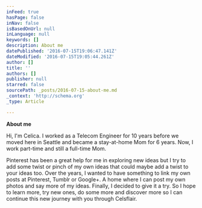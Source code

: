 ```yaml
---
inFeed: true
hasPage: false
inNav: false
isBasedOnUrl: null
inLanguage: null
keywords: []
description: About me
datePublished: '2016-07-15T19:06:47.141Z'
dateModified: '2016-07-15T19:05:44.261Z'
author: []
title: ''
authors: []
publisher: null
starred: false
sourcePath: _posts/2016-07-15-about-me.md
_context: 'http://schema.org'
_type: Article

---
```

**About me**

Hi, I'm Celica. I worked as a Telecom Engineer for 10 years before we moved here in Seattle and became a stay-at-home Mom for 6 years. Now, I work part-time and still a full-time Mom.

Pinterest has been a great help for me in exploring new ideas but I try to add some twist or pinch of my own ideas that could maybe add a twist to your ideas too. Over the years, I wanted to have something to link my own posts at Pinterest, Tumblr or Google+. A home where I can post my own photos and say more of my ideas. Finally, I decided to give it a try. So I hope to learn more, try new ones, do some more and discover more so I can continue this new journey with you through Celsflair.